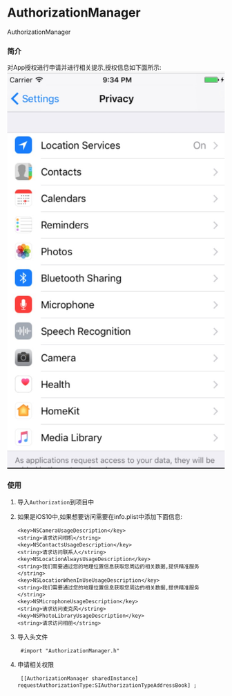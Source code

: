 # AuthorizationManager
AuthorizationManager


### 简介
对App授权进行申请并进行相关提示,授权信息如下面所示:  
![1](1.jpg)

### 使用 
1. 导入`Authorization`到项目中
2. 如果是iOS10中,如果想要访问需要在info.plist中添加下面信息:

	```
    <key>NSCameraUsageDescription</key>
    <string>请求访问相机</string>
    <key>NSContactsUsageDescription</key>
    <string>请求访问联系人</string>
    <key>NSLocationAlwaysUsageDescription</key>
    <string>我们需要通过您的地理位置信息获取您周边的相关数据,提供精准服务</string>
    <key>NSLocationWhenInUseUsageDescription</key>
    <string>我们需要通过您的地理位置信息获取您周边的相关数据,提供精准服务</string>
    <key>NSMicrophoneUsageDescription</key>
    <string>请求访问麦克风</string>
    <key>NSPhotoLibraryUsageDescription</key>
    <string>请求访问相册</string>

	```
	
3. 导入头文件

		#import "AuthorizationManager.h"
		
4. 申请相关权限

		[[AuthorizationManager sharedInstance] requestAuthorizationType:SIAuthorizationTypeAddressBook] ;
